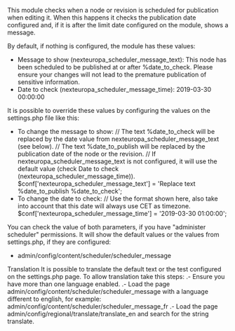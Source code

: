 This module checks when a node or revision is scheduled for publication when editing it.
When this happens it checks the publication date configured and, if it is after the limit date
configured on the module, shows a message.

By default, if nothing is configured, the module has these values:
* Message to show (nexteuropa_scheduler_message_text): 
    This node has been scheduled to be published at or after %date_to_check. Please ensure your changes will not lead to the premature publication of sensitive information.
* Date to check (nexteuropa_scheduler_message_time):
    2019-03-30 00:00:00

It is possible to override these values by configuring the values on the settings.php file like this:
* To change the message to show:
    // The text %date_to_check will be replaced by the date value from nexteuropa_scheduler_message_text (see below).
    // The text %date_to_publish will be replaced by the publication date of the node or the revision.
    // If nexteuropa_scheduler_message_text is not configured, it will use the default value (check Date to check (nexteuropa_scheduler_message_time)).
    $conf['nexteuropa_scheduler_message_text'] = 'Replace text %date_to_publish %date_to_check';  
* To change the date to check:
    // Use the format shown here, also take into account that this date will always use CET as timezone.
    $conf['nexteuropa_scheduler_message_time'] = '2019-03-30 01:00:00'; 

You can check the value of both parameters, if you have "administer scheduler" permissions. It will show the default values or the values from settings.php, if they are configured:
* admin/config/content/scheduler/scheduler_message

Translation
    It is possible to translate the default text or the test configured on the settings.php page.
    To allow translation take this steps:
    .- Ensure you have more than one language enabled.
    .- Load the page admin/config/content/scheduler/scheduler_message with a language different to english, for example:
            admin/config/content/scheduler/scheduler_message_fr
    .- Load the page admin/config/regional/translate/translate_en and search for the string translate.
